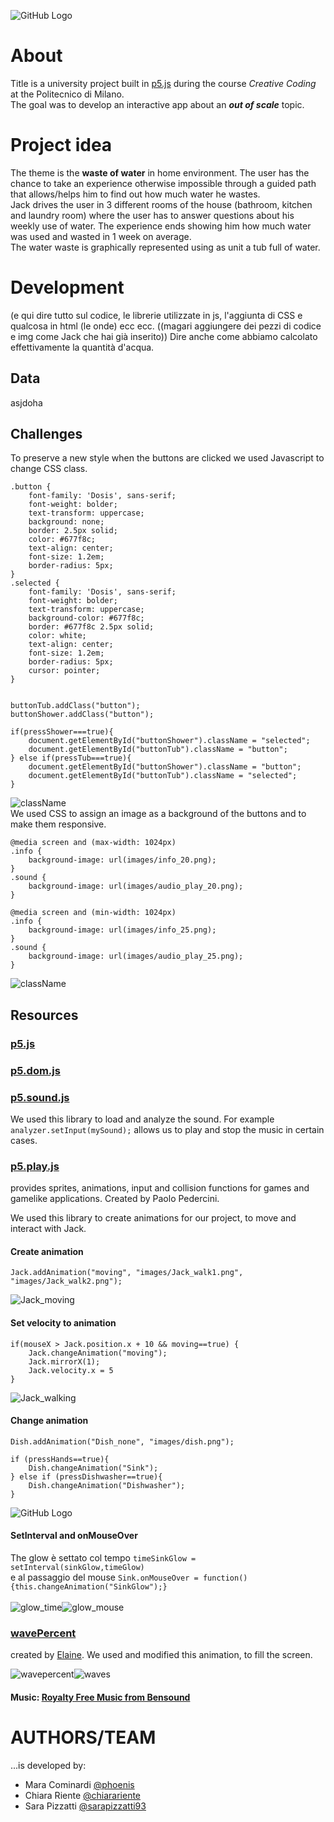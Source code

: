 ![GitHub Logo](/README/header.gif)

# About

Title is a university project built in [p5.js](https://p5js.org/) during the course *Creative Coding* at the Politecnico di Milano. <br>
The goal was to develop an interactive app about an ***out of scale*** topic. 

# Project idea

The theme is the **waste of water** in home environment. The user has the chance to take an experience otherwise impossible through a guided path that allows/helps him to find out how much water he wastes. <br>
Jack drives the user in 3 different rooms of the house (bathroom, kitchen and laundry room) where the user has to answer questions about his weekly use of water. The experience ends showing him how much water was used and wasted in 1 week on average. <br>
The water waste is graphically represented using as unit a tub full of water.  

# Development

(e qui dire tutto sul codice, le librerie utilizzate in js, l'aggiunta di CSS e qualcosa in html (le onde) ecc ecc. ((magari aggiungere dei pezzi di codice e img come Jack che hai già inserito)) Dire anche come abbiamo calcolato effettivamente la quantità d'acqua.

## Data
asjdoha

## Challenges
To preserve a new style when the buttons are clicked we used Javascript to change CSS class.
```
.button {
    font-family: 'Dosis', sans-serif;
    font-weight: bolder;
    text-transform: uppercase;
    background: none;
    border: 2.5px solid;
    color: #677f8c;
    text-align: center;
    font-size: 1.2em;
    border-radius: 5px;
}
.selected {	
    font-family: 'Dosis', sans-serif;
    font-weight: bolder;
    text-transform: uppercase;
    background-color: #677f8c;
    border: #677f8c 2.5px solid;
    color: white;
    text-align: center;
    font-size: 1.2em;
    border-radius: 5px;
    cursor: pointer;
}


buttonTub.addClass("button");
buttonShower.addClass("button");

if(pressShower===true){
    document.getElementById("buttonShower").className = "selected"; 
    document.getElementById("buttonTub").className = "button";
} else if(pressTub===true){
    document.getElementById("buttonShower").className = "button";
    document.getElementById("buttonTub").className = "selected";
}
```
![className](/README/classname.gif)<br>
We used CSS to assign an image as a background of the buttons and to make them responsive.
```
@media screen and (max-width: 1024px)
.info {
    background-image: url(images/info_20.png);
}
.sound {
    background-image: url(images/audio_play_20.png);
}

@media screen and (min-width: 1024px)
.info {
    background-image: url(images/info_25.png);
}
.sound {
    background-image: url(images/audio_play_25.png);
}
```
![className](/README/responsive.gif)

## Resources
### [p5.js](https://p5js.org/)
### [p5.dom.js](https://p5js.org/reference/#/libraries/p5.dom)
### [p5.sound.js](https://p5js.org/reference/#/libraries/p5.sound)
We used this library to load and analyze the sound. For example `analyzer.setInput(mySound);` allows us to play and stop the music in certain cases.

### [p5.play.js](http://p5play.molleindustria.org/)
provides sprites, animations, input and collision functions for games and gamelike applications. Created by Paolo Pedercini. 

We used this library to create animations for our project, to move and interact with Jack.

#### Create animation
```
Jack.addAnimation("moving", "images/Jack_walk1.png", "images/Jack_walk2.png");
```
![Jack_moving](/README/Jack_moving.gif)

#### Set velocity to animation
```
if(mouseX > Jack.position.x + 10 && moving==true) {
    Jack.changeAnimation("moving");
    Jack.mirrorX(1);
    Jack.velocity.x = 5
}
 ```
![Jack_walking](/README/Jack_walking.gif)

#### Change animation
```
Dish.addAnimation("Dish_none", "images/dish.png");

if (pressHands==true){
    Dish.changeAnimation("Sink");
} else if (pressDishwasher==true){
    Dish.changeAnimation("Dishwasher");
}
```
![GitHub Logo](/README/changeanimation.gif)

#### SetInterval and onMouseOver<br>
The glow è settato col tempo `timeSinkGlow = setInterval(sinkGlow,timeGlow)` <br>e al passaggio del mouse `Sink.onMouseOver = function() {this.changeAnimation("SinkGlow");}`<br><br>
![glow_time](/README/glow_time.gif)![glow_mouse](/README/glow_mouse.gif)

### [wavePercent](http://codepen.io/ElaineXu/pen/jAzGAw)
created by [Elaine](http://codepen.io/ElaineXu/). We used and modified this animation, to fill the screen.

![wavepercent](/README/wavepercent.gif)![waves](/README/waves.gif)
<br>
#### Music: [Royalty Free Music from Bensound](http://www.bensound.com/royalty-free-music/track/cute)

# AUTHORS/TEAM
...is developed by:
* Mara Cominardi [@phoenis](https://github.com/phoenis) 
* Chiara Riente [@chiarariente](https://github.com/chiarariente) 
* Sara Pizzatti [@sarapizzatti93](https://github.com/sarapizzatti93) 
